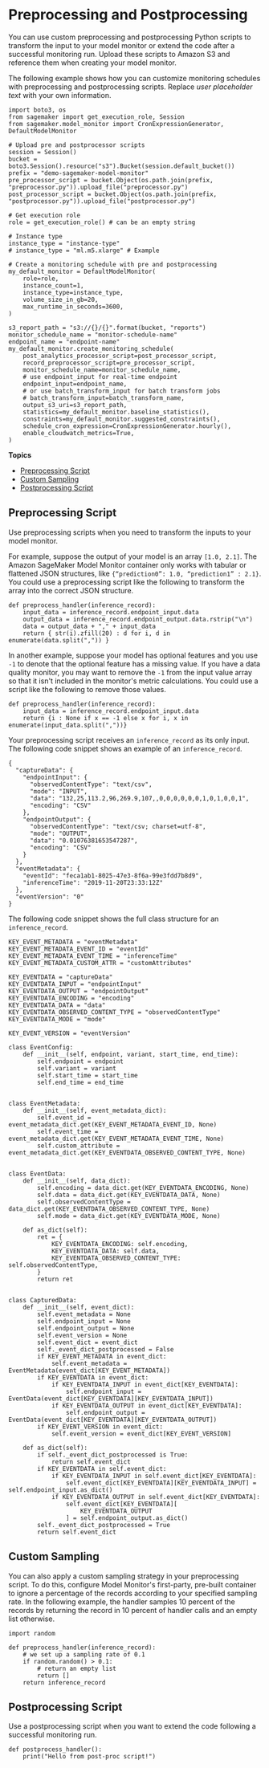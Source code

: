 # Preprocessing and Postprocessing<a name="model-monitor-pre-and-post-processing"></a>

You can use custom preprocessing and postprocessing Python scripts to transform the input to your model monitor or extend the code after a successful monitoring run\. Upload these scripts to Amazon S3 and reference them when creating your model monitor\.

The following example shows how you can customize monitoring schedules with preprocessing and postprocessing scripts\. Replace *user placeholder text* with your own information\.

```
import boto3, os
from sagemaker import get_execution_role, Session
from sagemaker.model_monitor import CronExpressionGenerator, DefaultModelMonitor

# Upload pre and postprocessor scripts
session = Session()
bucket = boto3.Session().resource("s3").Bucket(session.default_bucket())
prefix = "demo-sagemaker-model-monitor"
pre_processor_script = bucket.Object(os.path.join(prefix, "preprocessor.py")).upload_file("preprocessor.py")
post_processor_script = bucket.Object(os.path.join(prefix, "postprocessor.py")).upload_file("postprocessor.py")

# Get execution role
role = get_execution_role() # can be an empty string

# Instance type
instance_type = "instance-type"
# instance_type = "ml.m5.xlarge" # Example

# Create a monitoring schedule with pre and postprocessing
my_default_monitor = DefaultModelMonitor(
    role=role,
    instance_count=1,
    instance_type=instance_type,
    volume_size_in_gb=20,
    max_runtime_in_seconds=3600,
)

s3_report_path = "s3://{}/{}".format(bucket, "reports")
monitor_schedule_name = "monitor-schedule-name"
endpoint_name = "endpoint-name"
my_default_monitor.create_monitoring_schedule(
    post_analytics_processor_script=post_processor_script,
    record_preprocessor_script=pre_processor_script,
    monitor_schedule_name=monitor_schedule_name,
    # use endpoint_input for real-time endpoint
    endpoint_input=endpoint_name,
    # or use batch_transform_input for batch transform jobs
    # batch_transform_input=batch_transform_name,
    output_s3_uri=s3_report_path,
    statistics=my_default_monitor.baseline_statistics(),
    constraints=my_default_monitor.suggested_constraints(),
    schedule_cron_expression=CronExpressionGenerator.hourly(),
    enable_cloudwatch_metrics=True,
)
```

**Topics**
+ [Preprocessing Script](#model-monitor-pre-processing-script)
+ [Custom Sampling](#model-monitor-pre-processing-custom-sampling)
+ [Postprocessing Script](#model-monitor-post-processing-script)

## Preprocessing Script<a name="model-monitor-pre-processing-script"></a>

Use preprocessing scripts when you need to transform the inputs to your model monitor\.

For example, suppose the output of your model is an array `[1.0, 2.1]`\. The Amazon SageMaker Model Monitor container only works with tabular or flattened JSON structures, like `{“prediction0”: 1.0, “prediction1” : 2.1}`\. You could use a preprocessing script like the following to transform the array into the correct JSON structure\.

```
def preprocess_handler(inference_record):
    input_data = inference_record.endpoint_input.data
    output_data = inference_record.endpoint_output.data.rstrip("\n")
    data = output_data + "," + input_data
    return { str(i).zfill(20) : d for i, d in enumerate(data.split(",")) }
```

In another example, suppose your model has optional features and you use `-1` to denote that the optional feature has a missing value\. If you have a data quality monitor, you may want to remove the `-1` from the input value array so that it isn't included in the monitor's metric calculations\. You could use a script like the following to remove those values\.

```
def preprocess_handler(inference_record):
    input_data = inference_record.endpoint_input.data
    return {i : None if x == -1 else x for i, x in enumerate(input_data.split(","))}
```

Your preprocessing script receives an `inference_record` as its only input\. The following code snippet shows an example of an `inference_record`\.

```
{
  "captureData": {
    "endpointInput": {
      "observedContentType": "text/csv",
      "mode": "INPUT",
      "data": "132,25,113.2,96,269.9,107,,0,0,0,0,0,0,1,0,1,0,0,1",
      "encoding": "CSV"
    },
    "endpointOutput": {
      "observedContentType": "text/csv; charset=utf-8",
      "mode": "OUTPUT",
      "data": "0.01076381653547287",
      "encoding": "CSV"
    }
  },
  "eventMetadata": {
    "eventId": "feca1ab1-8025-47e3-8f6a-99e3fdd7b8d9",
    "inferenceTime": "2019-11-20T23:33:12Z"
  },
  "eventVersion": "0"
}
```

The following code snippet shows the full class structure for an `inference_record`\.

```
KEY_EVENT_METADATA = "eventMetadata"
KEY_EVENT_METADATA_EVENT_ID = "eventId"
KEY_EVENT_METADATA_EVENT_TIME = "inferenceTime"
KEY_EVENT_METADATA_CUSTOM_ATTR = "customAttributes"

KEY_EVENTDATA = "captureData"
KEY_EVENTDATA_INPUT = "endpointInput"
KEY_EVENTDATA_OUTPUT = "endpointOutput"
KEY_EVENTDATA_ENCODING = "encoding"
KEY_EVENTDATA_DATA = "data"
KEY_EVENTDATA_OBSERVED_CONTENT_TYPE = "observedContentType"
KEY_EVENTDATA_MODE = "mode"

KEY_EVENT_VERSION = "eventVersion"

class EventConfig:
    def __init__(self, endpoint, variant, start_time, end_time):
        self.endpoint = endpoint
        self.variant = variant
        self.start_time = start_time
        self.end_time = end_time


class EventMetadata:
    def __init__(self, event_metadata_dict):
        self.event_id = event_metadata_dict.get(KEY_EVENT_METADATA_EVENT_ID, None)
        self.event_time = event_metadata_dict.get(KEY_EVENT_METADATA_EVENT_TIME, None)
        self.custom_attribute = event_metadata_dict.get(KEY_EVENTDATA_OBSERVED_CONTENT_TYPE, None)
                                   

class EventData:
    def __init__(self, data_dict):
        self.encoding = data_dict.get(KEY_EVENTDATA_ENCODING, None)
        self.data = data_dict.get(KEY_EVENTDATA_DATA, None)
        self.observedContentType = data_dict.get(KEY_EVENTDATA_OBSERVED_CONTENT_TYPE, None)
        self.mode = data_dict.get(KEY_EVENTDATA_MODE, None)

    def as_dict(self):
        ret = {
            KEY_EVENTDATA_ENCODING: self.encoding,
            KEY_EVENTDATA_DATA: self.data,
            KEY_EVENTDATA_OBSERVED_CONTENT_TYPE: self.observedContentType,
        }
        return ret


class CapturedData:
    def __init__(self, event_dict):
        self.event_metadata = None
        self.endpoint_input = None
        self.endpoint_output = None
        self.event_version = None
        self.event_dict = event_dict
        self._event_dict_postprocessed = False
        if KEY_EVENT_METADATA in event_dict:
            self.event_metadata = EventMetadata(event_dict[KEY_EVENT_METADATA])
        if KEY_EVENTDATA in event_dict:
            if KEY_EVENTDATA_INPUT in event_dict[KEY_EVENTDATA]:
                self.endpoint_input = EventData(event_dict[KEY_EVENTDATA][KEY_EVENTDATA_INPUT])
            if KEY_EVENTDATA_OUTPUT in event_dict[KEY_EVENTDATA]:
                self.endpoint_output = EventData(event_dict[KEY_EVENTDATA][KEY_EVENTDATA_OUTPUT])
        if KEY_EVENT_VERSION in event_dict:
            self.event_version = event_dict[KEY_EVENT_VERSION]

    def as_dict(self):
        if self._event_dict_postprocessed is True:
            return self.event_dict
        if KEY_EVENTDATA in self.event_dict:
            if KEY_EVENTDATA_INPUT in self.event_dict[KEY_EVENTDATA]:
                self.event_dict[KEY_EVENTDATA][KEY_EVENTDATA_INPUT] = self.endpoint_input.as_dict()
            if KEY_EVENTDATA_OUTPUT in self.event_dict[KEY_EVENTDATA]:
                self.event_dict[KEY_EVENTDATA][
                    KEY_EVENTDATA_OUTPUT
                ] = self.endpoint_output.as_dict()
        self._event_dict_postprocessed = True
        return self.event_dict
```

## Custom Sampling<a name="model-monitor-pre-processing-custom-sampling"></a>

You can also apply a custom sampling strategy in your preprocessing script\. To do this, configure Model Monitor's first\-party, pre\-built container to ignore a percentage of the records according to your specified sampling rate\. In the following example, the handler samples 10 percent of the records by returning the record in 10 percent of handler calls and an empty list otherwise\.

```
import random

def preprocess_handler(inference_record):
    # we set up a sampling rate of 0.1
    if random.random() > 0.1:
        # return an empty list
        return []
    return inference_record
```

## Postprocessing Script<a name="model-monitor-post-processing-script"></a>

Use a postprocessing script when you want to extend the code following a successful monitoring run\.

```
def postprocess_handler():
    print("Hello from post-proc script!")
```